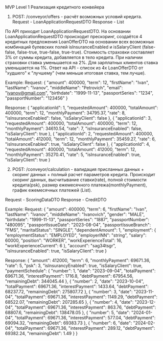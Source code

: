 MVP Level 1 Реализация кредитного конвейера

1. POST: /conveyor/offers - расчёт возможных условий кредита. 
Request - LoanApplicationRequestDTO 
Response - List<LoanOfferDTO>

По API приходит LoanApplicationRequestDTO.
На основании LoanApplicationRequestDTO происходит прескоринг, создаётся 4 кредитных предложения LoanOfferDTO на основании всех возможных комбинаций булевских полей isInsuranceEnabled и isSalaryClient (false-false, false-true, true-false, true-true). 
Стоимость страховки составляет 3% от суммы кредита, добавляется в тело кредита. При наличии страховки ставка уменьшается на 2%. Для зарплатных клиентов ставка уменьшается на 1%.
Ответ на API - список из 4х LoanOfferDTO от "худшего" к "лучшему" (чем меньше итоговая ставка, тем лучше).

Example:
Request:
{
  "amount": 400000,
  "term": 12,
  "firstName": "Ivan",
  "lastName": "Ivanov",
  "middleName": "Petrovich",
  "email": "ivanov@gmail.com",
  "birthdate": "1999-11-13",
  "passportSeries": "1234",
  "passportNumber": "123456"
}

Response:
{
    "applicationId": 1,
    "requestedAmount": 400000,
    "totalAmount": 400000,
    "term": 12,
    "monthlyPayment": 34795.37,
    "rate": 8,
    "isInsuranceEnabled": false,
    "isSalaryClient": false
  },
  {
    "applicationId": 3,
    "requestedAmount": 400000,
    "totalAmount": 400000,
    "term": 12,
    "monthlyPayment": 34610.54,
    "rate": 7,
    "isInsuranceEnabled": false,
    "isSalaryClient": true
  },
  {
    "applicationId": 2,
    "requestedAmount": 400000,
    "totalAmount": 412000,
    "term": 12,
    "monthlyPayment": 35459.27,
    "rate": 6,
    "isInsuranceEnabled": true,
    "isSalaryClient": false
  },
  {
    "applicationId": 4,
    "requestedAmount": 400000,
    "totalAmount": 412000,
    "term": 12,
    "monthlyPayment": 35270.41,
    "rate": 5,
    "isInsuranceEnabled": true,
    "isSalaryClient": true
  }

2. POST: /conveyor/calculation - валидация присланных данных + скоринг данных + полный расчет параметров кредита.
Происходит скоринг данных, высчитывание ставки(rate), полной стоимости кредита(psk), размер ежемесячного платежа(monthlyPayment), график ежемесячных платежей (List<PaymentScheduleElement>).

Request - ScoringDataDTO
Response - CreditDTO

Example:
Request:
{
  "amount": 400000,
  "term": 6,
  "firstName": "Ivan",
  "lastName": "Ivanov",
  "middleName": "Ivanovich",
  "gender": "MALE",
  "birthdate": "1999-11-13",
  "passportSeries": "1887",
  "passportNumber": "480095",
  "passportIssueDate": "2023-08-04",
  "passportIssueBranch": "FMS",
  "maritalStatus": "SINGLE",
  "dependentAmount": 1,
  "employment": {
    "employmentStatus": "EMPLOYED",
    "employerINN": "string",
    "salary": 60000,
    "position": "WORKER",
    "workExperienceTotal": 16,
    "workExperienceCurrent": 6
  },
  "account": "sag34tsgr",
  "isInsuranceEnabled": true,
  "isSalaryClient": true
}

Response:
{
  "amount": 412000,
  "term": 6,
  "monthlyPayment": 69671.36,
  "rate": 5,
  "psk": 3,
  "isInsurancyEnabled": true,
  "isSalaryClient": true,
  "paymentSchedule": 
    {
      "number": 1,
      "date": "2023-09-04",
      "totalPayment": 69671.36,
      "interestPayment": 1716.8,
      "debtPayment": 67954.56,
      "remainingDebt": 344045.44
    },
    {
      "number": 2,
      "date": "2023-10-04",
      "totalPayment": 69671.36,
      "interestPayment": 1433.64,
      "debtPayment": 68237.72,
      "remainingDebt": 275807.72
    },
    {
      "number": 3,
      "date": "2023-11-04",
      "totalPayment": 69671.36,
      "interestPayment": 1149.29,
      "debtPayment": 68522.07,
      "remainingDebt": 207285.65
    },
    {
      "number": 4,
      "date": "2023-12-04",
      "totalPayment": 69671.36,
      "interestPayment": 863.76,
      "debtPayment": 68807.6,
      "remainingDebt": 138478.05
    },
    {
      "number": 5,
      "date": "2024-01-04",
      "totalPayment": 69671.36,
      "interestPayment": 577.04,
      "debtPayment": 69094.32,
      "remainingDebt": 69383.73
    },
    {
      "number": 6,
      "date": "2024-02-04",
      "totalPayment": 69671.36,
      "interestPayment": 289.12,
      "debtPayment": 69382.24,
      "remainingDebt": 1.49
    }
}
